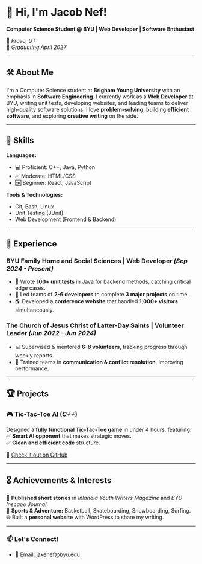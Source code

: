 # 👋 Hi, I'm Jacob Nef!  

**Computer Science Student @ BYU | Web Developer | Software Enthusiast**  

📍 *Provo, UT*  
📅 *Graduating April 2027*  

---

## 🛠️ About Me  

I'm a Computer Science student at **Brigham Young University** with an emphasis in **Software Engineering**. I currently work as a **Web Developer** at BYU, writing unit tests, developing websites, and leading teams to deliver high-quality software solutions. I love **problem-solving**, building **efficient software**, and exploring **creative writing** on the side.  

---

## 🚀 Skills  

**Languages:**  
- 💻 Proficient: C++, Java, Python  
- ✅ Moderate: HTML/CSS  
- 🆗 Beginner: React, JavaScript  

**Tools & Technologies:**  
- Git, Bash, Linux  
- Unit Testing (JUnit)  
- Web Development (Frontend & Backend)  

---

## 💼 Experience  

### **BYU Family Home and Social Sciences | Web Developer** *(Sep 2024 - Present)*  
- 🧪 Wrote **100+ unit tests** in Java for backend methods, catching critical edge cases.  
- 👥 Led teams of **2-6 developers** to complete **3 major projects** on time.  
- 🌎 Developed a **conference website** that handled **1,000+ visitors** simultaneously.  

### **The Church of Jesus Christ of Latter-Day Saints | Volunteer Leader** *(Jun 2022 - Jun 2024)*  
- 📊 Supervised & mentored **6-8 volunteers**, tracking progress through weekly reports.  
- 🎯 Trained teams in **communication & conflict resolution**, improving performance.  

---

## 🏆 Projects  

### 🎮 **Tic-Tac-Toe AI** (*C++*)  
Designed a **fully functional Tic-Tac-Toe game** in under 4 hours, featuring:  
✅ **Smart AI opponent** that makes strategic moves.  
✅ **Clean and efficient code** structure.  

🔗 [Check it out on GitHub](https://github.com/jakenef/ticTacToe)  

---

## 🎖️ Achievements & Interests  

🏅 **Published short stories** in *Inlandia Youth Writers Magazine* and *BYU Inscape Journal*.  
🏀 **Sports & Adventure:** Basketball, Skateboarding, Snowboarding, Surfing.  
🌐 Built a **personal website** with WordPress to share my writing.  

---

### 📫 Let's Connect!  
- 📧 Email: jakenef@byu.edu  
